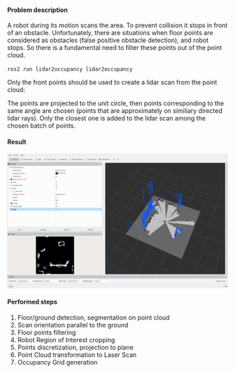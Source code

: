 #### Problem description
A robot during its motion scans the area. To prevent collision it stops in front of an obstacle. 
Unfortunately, there are situations when floor points are considered as obstacles (false positive obstacle detection), and robot stops. 
So there is a fundamental need to filter these points out of the point cloud.

`ros2 run lidar2occupancy lidar2occupancy`

Only the front points should be used to create a lidar scan from the point cloud:

The points are projected to the unit circle, then points corresponding to the same angle are chosen (points that are approximately on similiary directed lidar rays).
Only the closest one is added to the lidar scan among the chosen batch of points.

#### Result
![alt text](result.png)

#### Performed steps
1. Floor/ground detection, segmentation on point cloud
2. Scan orientation parallel to the ground
3. Floor points filtering
4. Robot Region of Interest cropping
5. Points discretization, projection to plane
6. Point Cloud transformation to Laser Scan
7. Occupancy Grid generation
